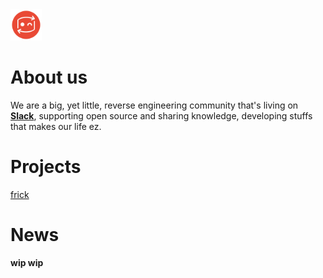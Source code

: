 <img src="/uploads/secret-logo-preview.png" alt="Wiki.js" title="Logo" class="pagelogo" style="height:50px">
<!-- TITLE: secRet -->
<!-- SUBTITLE: Reverse Engineering community -->

# About us
We are a big, yet little, reverse engineering community that's living on <a href="https://join.slack.com/t/resecret/shared_invite/enQtMzc1NTg4MzE3NjA1LTlkNzYxNTIwYTc2ZTYyOWY1MTQ1NzBiN2ZhYjQwYmY0ZmRhODQ0NDE3NmRmZjFiMmE1MDYwNWJlNDVjZDcwNGE">**Slack**</a>, supporting open source and sharing knowledge, developing stuffs that makes our life ez.

# Projects
<a href="/frick">frick</a>

# News
**wip wip**